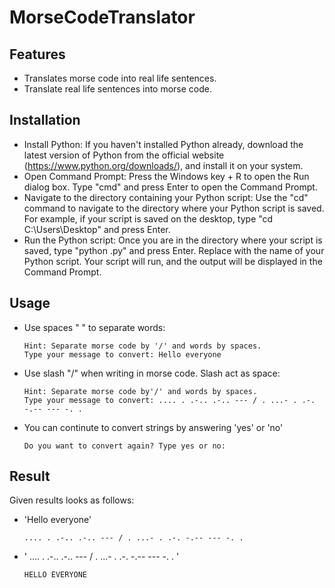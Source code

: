 # MorseCodeTranslator

## Features
- Translates morse code into real life sentences.
- Translate real life sentences into morse code.

## Installation
- Install Python: If you haven't installed Python already, download the latest version of Python from the official website (https://www.python.org/downloads/), and install it on your system.
- Open Command Prompt: Press the Windows key + R to open the Run dialog box. Type "cmd" and press Enter to open the Command Prompt.
- Navigate to the directory containing your Python script: Use the "cd" command to navigate to the directory where your Python script is saved. For example, if your script is saved on the desktop, type "cd C:\Users<username>\Desktop" and press Enter.
- Run the Python script: Once you are in the directory where your script is saved, type "python <filename>.py" and press Enter. Replace <filename> with the name of your Python script. Your script will run, and the output will be displayed in the Command Prompt.

## Usage
- Use spaces " " to separate words:
  ```
  Hint: Separate morse code by '/' and words by spaces.
  Type your message to convert: Hello everyone 
  ```
- Use slash "/" when writing in morse code. Slash act as space:
  ```
  Hint: Separate morse code by'/' and words by spaces.
  Type your message to convert: .... . .-.. .-.. --- / . ...- . .-. -.-- --- -. .
  ```
- You can continute to convert strings by answering 'yes' or 'no'
  ```
  Do you want to convert again? Type yes or no: 
  ```
## Result
Given results looks as follows:
- 'Hello everyone'
  ```
  .... . .-.. .-.. --- / . ...- . .-. -.-- --- -. .
  ```
- ' .... . .-.. .-.. --- / . ...- . .-. -.-- --- -. . '
  ```
  HELLO EVERYONE
  ```
  
  
